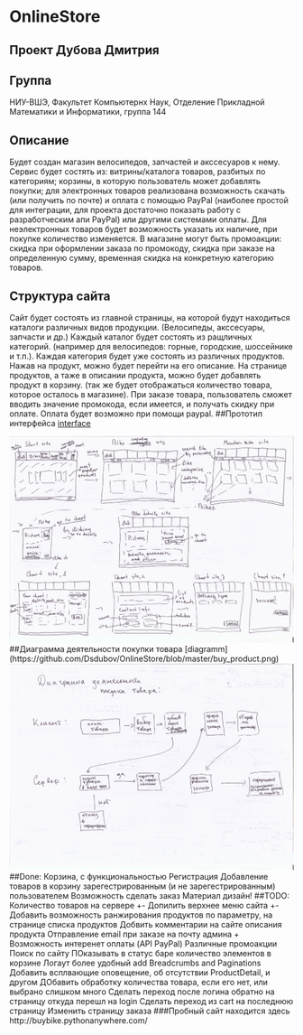 # OnlineStore

## Проект Дубова Дмитрия
## Группа
НИУ-ВШЭ, Факультет Компьютернх Наук, Отделение Прикладной Математики и Информатики, группа 144
## Описание
Будет создан магазин велосипедов, запчастей и акссесуаров к нему. Сервис будет состять из: витрины/каталога товаров, разбитых по категориям; корзины, в которую пользователь может добавлять покупки; для электронных товаров реализована возможность скачать (или получить по почте) и оплата с помощью PayPal (наиболее простой для интеграции, для проекта достаточно показать работу с разработческим апи PayPal) или другими системами оплаты. Для неэлектронных товаров будет возможность указать их наличие, при покупке количество изменяется. В магазине могут быть промоакции: скидка при оформлении заказа по промокоду, скидка при заказе на определенную сумму, временная скидка на конкретную категорию товаров.
## Структура сайта
Сайт будет состоять из главной страницы, на которой будут находиться каталоги различных видов продукции. (Велосипеды, акссесуары, запчасти и др.)
Каждый каталог будет состоять из ращличных категорий. (например для велосипедов: горные, городские, шоссейнике и т.п.). Каждая категория будет уже состоять из различных продуктов. Нажав на продукт, можно будет перейти на его описание.
На странице продуктов, а таже в описании продукта, можно будет добавлять продукт в корзину. (так же будет отображаться количество товара, которое осталось в магазине).
При заказе товара, пользователь сможет вводить значение промокода, если имеется, и получать скидку при оплате. Оплата будет возможно при помощи paypal.
##Прототип интерфейса
[interface](https://github.com/Dsdubov/OnlineStore/blob/master/interface.png)

<img src="https://github.com/Dsdubov/OnlineStore/blob/master/interface.png" alt="Pull" />
##Диаграмма деятельности покупки товара
[diagramm](https://github.com/Dsdubov/OnlineStore/blob/master/buy_product.png)

<img src="https://github.com/Dsdubov/OnlineStore/blob/master/buy_product.png" alt="Pull" />
##Done:
Корзина, с функциональностью
Регистрация
Добавление товаров в корзину зарегестрированным (и не зарегестрированным) пользователем
Возможность сделать заказ
Материал дизайн!
##TODO:
Количество товаров на сервере +-
Допилить верхнее меню сайта +-
Добавить возможность ранжирования продуктов по параметру, на странице списка продуктов
Добвить комментарии на сайте описания продукта
Отправление email при заказе на почту админа +
Возможность интеренет оплаты (API PayPal)
Различные промоакции
Поиск по сайту
ПОказывать в статус баре количество элементов в корзине
Логаут более удобный
add Breadcrumbs and Paginations
Добавить всплвающие оповещение, об отсутствии ProductDetail, и другом
ДОбавить обработку количества товара, если его нет, или выбрано слишком много
Сделать переход после логина обратно на страницу откуда перешл на login
Сделать переход из cart на последнюю страницу
Изменить страницу заказа
###Пробный сайт находится здесь 
http://buybike.pythonanywhere.com/